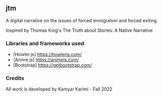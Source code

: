 ## jtm

A digital narrative on the issues of forced immigration and forced exiting.

Inspired by Thomas King's The Truth about Stories: A Native Narrative

### Libraries and frameworks used

- [Howler.js] https://howlerjs.com/
- [Anime.js] https://animejs.com/
- [Bootstrap] https://getbootstrap.com/

### Credits

All work is developed by Kamyar Karimi - Fall 2022
